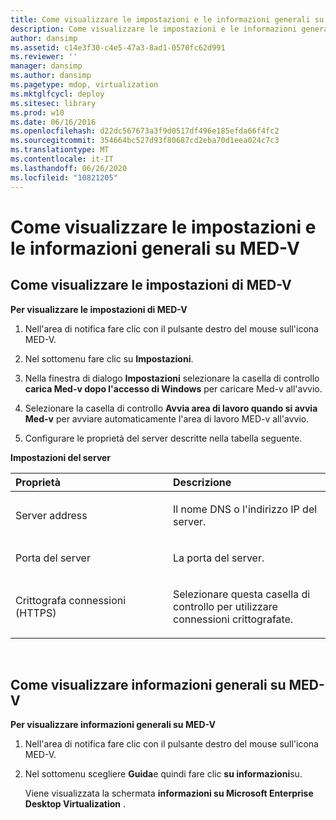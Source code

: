 ```yaml
---
title: Come visualizzare le impostazioni e le informazioni generali su MED-V
description: Come visualizzare le impostazioni e le informazioni generali su MED-V
author: dansimp
ms.assetid: c14e3f30-c4e5-47a3-8ad1-0570fc62d991
ms.reviewer: ''
manager: dansimp
ms.author: dansimp
ms.pagetype: mdop, virtualization
ms.mktglfcycl: deploy
ms.sitesec: library
ms.prod: w10
ms.date: 06/16/2016
ms.openlocfilehash: d22dc567673a3f9d0517df496e185efda66f4fc2
ms.sourcegitcommit: 354664bc527d93f80687cd2eba70d1eea024c7c3
ms.translationtype: MT
ms.contentlocale: it-IT
ms.lasthandoff: 06/26/2020
ms.locfileid: "10821205"
---
```

# Come visualizzare le impostazioni e le informazioni generali su MED-V


## Come visualizzare le impostazioni di MED-V


**Per visualizzare le impostazioni di MED-V**

1.  Nell'area di notifica fare clic con il pulsante destro del mouse sull'icona MED-V.

2.  Nel sottomenu fare clic su **Impostazioni**.

3.  Nella finestra di dialogo **Impostazioni** selezionare la casella di controllo **carica Med-v dopo l'accesso di Windows** per caricare Med-v all'avvio.

4.  Selezionare la casella di controllo **Avvia area di lavoro quando si avvia Med-v** per avviare automaticamente l'area di lavoro MED-v all'avvio.

5.  Configurare le proprietà del server descritte nella tabella seguente.

**Impostazioni del server**

<table>
<colgroup>
<col width="50%" />
<col width="50%" />
</colgroup>
<thead>
<tr class="header">
<th align="left">Proprietà</th>
<th align="left">Descrizione</th>
</tr>
</thead>
<tbody>
<tr class="odd">
<td align="left"><p>Server address</p></td>
<td align="left"><p>Il nome DNS o l'indirizzo IP del server.</p></td>
</tr>
<tr class="even">
<td align="left"><p>Porta del server</p></td>
<td align="left"><p>La porta del server.</p></td>
</tr>
<tr class="odd">
<td align="left"><p>Crittografa connessioni (HTTPS)</p></td>
<td align="left"><p>Selezionare questa casella di controllo per utilizzare connessioni crittografate.</p></td>
</tr>
</tbody>
</table>

 

## Come visualizzare informazioni generali su MED-V


**Per visualizzare informazioni generali su MED-V**

1.  Nell'area di notifica fare clic con il pulsante destro del mouse sull'icona MED-V.

2.  Nel sottomenu scegliere **Guida**e quindi fare clic **su informazioni**su.

    Viene visualizzata la schermata **informazioni su Microsoft Enterprise Desktop Virtualization** .

 

 





